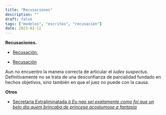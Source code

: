 ```yaml
---
title: "Recusaciones"
description: ""
draft: false
tags: ["modelos", "escritos", "recusación"]
date: 2023-02-12
---
```


**Recusaciones.**

- [Recusación.](https://meridian.0007407.xyz/Recusacion.pdf)

- [Recusación](https://bafybeie27ygfdnp6uh5efxihcf7qwhet7misjbmdl3r6qrzgfasg4f6gtm.ipfs.nftstorage.link/)

Aun no encuentro la manera correcta de articular el _iudex suspectus_. Definitivamente no se trata de una desconfianza de parcialidad fundado en hechos objetivos, sino también en que el juez no puede con la causa.

**Otros**

- [Secretaría Extraliminatada ó _Eu nao sei exatamente como foi que un belo dia quem brincaba de princesa acostumose a fantasia_](https://bafybeiawlxlffqyp2y7jn2bjqgz23nfdhqr6jmt4jir6hmj5bxnuiddvre.ipfs.nftstorage.link/)

